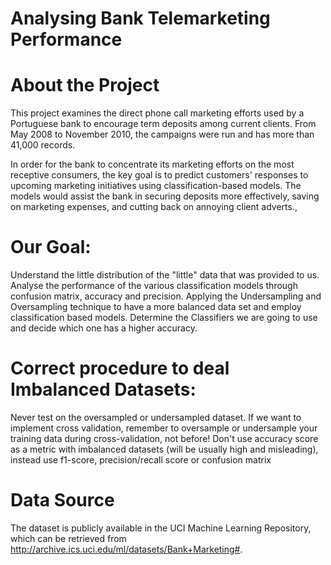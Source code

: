 # Analysing Bank Telemarketing Performance

# About the Project
This project examines the direct phone call marketing efforts used by a Portuguese bank to encourage term deposits among current clients. From May 2008 to November 2010, the campaigns were run and has more than 41,000 records.

In order for the bank to concentrate its marketing efforts on the most receptive consumers, the key goal is to predict customers' responses to upcoming marketing initiatives using classification-based models. The models would assist the bank in securing deposits more effectively, saving on marketing expenses, and cutting back on annoying client adverts.,

# Our Goal:
Understand the little distribution of the "little" data that was provided to us.
Analyse the performance of the various classification models through confusion matrix, accuracy and precision.
Applying the Undersampling and Oversampling technique to have a more balanced data set and employ classification based models. 
Determine the Classifiers we are going to use and decide which one has a higher accuracy.

# Correct procedure to deal Imbalanced Datasets:
Never test on the oversampled or undersampled dataset.
If we want to implement cross validation, remember to oversample or undersample your training data during cross-validation, not before!
Don't use accuracy score as a metric with imbalanced datasets (will be usually high and misleading), instead use f1-score, precision/recall score or confusion matrix

# Data Source

The dataset is publicly available in the UCI Machine Learning Repository, which can be retrieved from http://archive.ics.uci.edu/ml/datasets/Bank+Marketing#.
